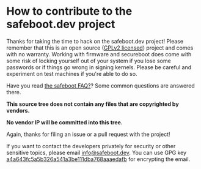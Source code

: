 # How to contribute to the safeboot.dev project

Thanks for taking the time to hack on the safeboot.dev project!
Please remember that this is an open source ([GPLv2 licensed](LICENSE.txt))
project and comes with no warranty.  Working with firmware and secureboot
does come with some risk of locking yourself out of your system if you
lose some passwords or if things go wrong in signing kernels.  Please
be careful and experiment on test machines if you're able to do so.

Have you read [the safeboot FAQ?](https://safeboot.dev/faq)? Some common
questions are answered there.

**This source tree does not contain any files that are copyrighted by vendors.**

**No vendor IP will be committed into this tree.**

Again, thanks for filing an issue or a pull request with the project!

If you want to contact the developers privately for security or
other sensitive topics, please email <info@safeboot.dev>.
You can use GPG key [a4a643fc5a5b326a541a3be111dba768aaaedafb](https://lowerlayer.nl/lowerlayer.asc) for encrypting the email.
